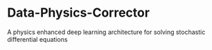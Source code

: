 # Data-Physics-Corrector
A physics enhanced deep learning architecture for solving stochastic differential equations
